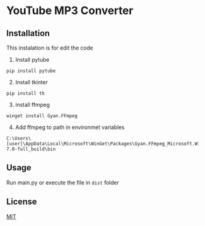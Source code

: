 # YouTube MP3 Converter

## Installation

This instalation is for edit the code

1. Install pytube
```
pip install pytube
```
2. Install tkinter
```
pip install tk
```
3. install ffmpeg
```
winget install Gyan.FFmpeg
```
4. Add ffmpeg to path in environmet variables
```
C:\Users\[user]\AppData\Local\Microsoft\WinGet\Packages\Gyan.FFmpeg_Microsoft.Winget.Source_8wekyb3d8bbwe\ffmpeg-7.0-full_build\bin
```

## Usage
Run main.py or execute the file in ``dist`` folder

## License

[MIT](https://choosealicense.com/licenses/mit/)
